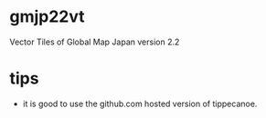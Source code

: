 # gmjp22vt
Vector Tiles of Global Map Japan version 2.2

# tips
- it is good to use the github.com hosted version of tippecanoe. 
